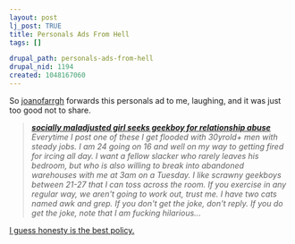 ```yaml
--- 
layout: post
lj_post: TRUE
title: Personals Ads From Hell
tags: []

drupal_path: personals-ads-from-hell
drupal_nid: 1194
created: 1048167060
---
```

So <a href="http://joanofarrgh.livejournal.com">joanofarrgh</a> forwards this personals ad to me, laughing, and it was just too good not to share.

<blockquote>
<b><i><a href="http://sanfrancisco.craigslist.org/about/best/8993046.html">socially maladjusted girl seeks geekboy for relationship abuse</a></i></b>
<i>Everytime I post one of these I get flooded with 30yrold+ men with steady jobs. I am 24 going on 16 and well on my way to getting fired for ircing all day. I want a fellow slacker who rarely leaves his bedroom, but who is also willing to break into abandoned warehouses with me at 3am on a Tuesday. I like scrawny geekboys between 21-27 that I can toss across the room. If you exercise in any regular way, we aren't going to work out, trust me. I have two cats named awk and grep. If you don't get the joke, don't reply. If you do get the joke, note that I am fucking hilarious...</i>
</blockquote>

<a href="http://sanfrancisco.craigslist.org/about/best/6633280.html">I guess honesty is the best policy.</a>
